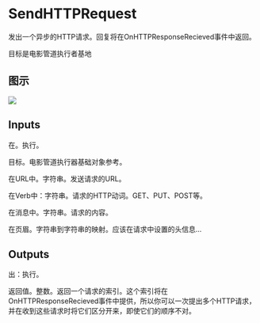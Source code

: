 # SendHTTPRequest

发出一个异步的HTTP请求。回复将在OnHTTPResponseRecieved事件中返回。

目标是电影管道执行者基地

## 图示

![]($-20221218-20095529.png)

## Inputs

在。执行。

目标。电影管道执行器基础对象参考。

在URL中。字符串。发送请求的URL。

在Verb中：字符串。请求的HTTP动词。GET、PUT、POST等。

在消息中。字符串。请求的内容。

在页眉。字符串到字符串的映射。应该在请求中设置的头信息...  

## Outputs

出：执行。

返回值。整数。返回一个请求的索引。这个索引将在OnHTTPResponseRecieved事件中提供，所以你可以一次提出多个HTTP请求，并在收到这些请求时将它们区分开来，即使它们的顺序不对。
